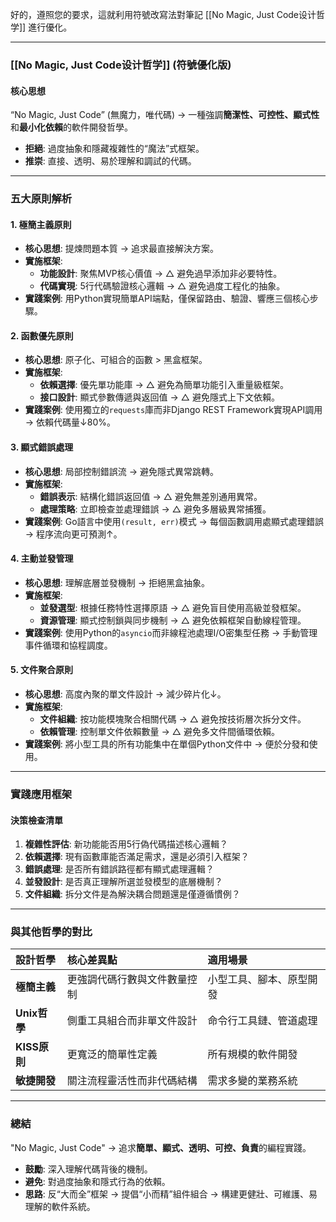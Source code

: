 好的，遵照您的要求，這就利用符號改寫法對筆記 [[No Magic, Just Code设计哲学]] 進行優化。

---

### **[[No Magic, Just Code设计哲学]] (符號優化版)**

#### 核心思想

“No Magic, Just Code” (無魔力，唯代碼) → 一種強調**簡潔性、可控性、顯式性**和**最小化依賴**的軟件開發哲學。
*   **拒絕**: 過度抽象和隱藏複雜性的“魔法”式框架。
*   **推崇**: 直接、透明、易於理解和調試的代碼。

---

### 五大原則解析

#### 1. 極簡主義原則
*   **核心思想**: 提煉問題本質 → 追求最直接解決方案。
*   **實施框架**:
    *   **功能設計**: 聚焦MVP核心價值 → △ 避免過早添加非必要特性。
    *   **代碼實現**: 5行代碼驗證核心邏輯 → △ 避免過度工程化的抽象。
*   **實踐案例**: 用Python實現簡單API端點，僅保留路由、驗證、響應三個核心步驟。

#### 2. 函數優先原則
*   **核心思想**: 原子化、可組合的函數 > 黑盒框架。
*   **實施框架**:
    *   **依賴選擇**: 優先單功能庫 → △ 避免為簡單功能引入重量級框架。
    *   **接口設計**: 顯式參數傳遞與返回值 → △ 避免隱式上下文依賴。
*   **實踐案例**: 使用獨立的`requests`庫而非Django REST Framework實現API調用 → 依賴代碼量↓80%。

#### 3. 顯式錯誤處理
*   **核心思想**: 局部控制錯誤流 → 避免隱式異常跳轉。
*   **實施框架**:
    *   **錯誤表示**: 結構化錯誤返回值 → △ 避免無差別通用異常。
    *   **處理策略**: 立即檢查並處理錯誤 → △ 避免多層級異常捕獲。
*   **實踐案例**: Go語言中使用`(result, err)`模式 → 每個函數調用處顯式處理錯誤 → 程序流向更可預測↑。

#### 4. 主動並發管理
*   **核心思想**: 理解底層並發機制 → 拒絕黑盒抽象。
*   **實施框架**:
    *   **並發選型**: 根據任務特性選擇原語 → △ 避免盲目使用高級並發框架。
    *   **資源管理**: 顯式控制鎖與同步機制 → △ 避免依賴框架自動線程管理。
*   **實踐案例**: 使用Python的`asyncio`而非線程池處理I/O密集型任務 → 手動管理事件循環和協程調度。

#### 5. 文件聚合原則
*   **核心思想**: 高度內聚的單文件設計 → 減少碎片化↓。
*   **實施框架**:
    *   **文件組織**: 按功能模塊聚合相關代碼 → △ 避免按技術層次拆分文件。
    *   **依賴管理**: 控制單文件依賴數量 → △ 避免多文件間循環依賴。
*   **實踐案例**: 將小型工具的所有功能集中在單個Python文件中 → 便於分發和使用。

---

### 實踐應用框架

#### 決策檢查清單
1.  **複雜性評估**: 新功能能否用5行偽代碼描述核心邏輯？
2.  **依賴選擇**: 現有函數庫能否滿足需求，還是必須引入框架？
3.  **錯誤處理**: 是否所有錯誤路徑都有顯式處理邏輯？
4.  **並發設計**: 是否真正理解所選並發模型的底層機制？
5.  **文件組織**: 拆分文件是為解決耦合問題還是僅遵循慣例？

---

### 與其他哲學的對比

| 設計哲學 | 核心差異點 | 適用場景 |
| :--- | :--- | :--- |
| **極簡主義** | 更強調代碼行數與文件數量控制 | 小型工具、腳本、原型開發 |
| **Unix哲學** | 側重工具組合而非單文件設計 | 命令行工具鏈、管道處理 |
| **KISS原則** | 更寬泛的簡單性定義 | 所有規模的軟件開發 |
| **敏捷開發** | 關注流程靈活性而非代碼結構 | 需求多變的業務系統 |

---

### 總結

"No Magic, Just Code" → 追求**簡單、顯式、透明、可控、負責**的編程實踐。
*   **鼓勵**: 深入理解代碼背後的機制。
*   **避免**: 對過度抽象和隱式行為的依賴。
*   **思路**: 反“大而全”框架 → 提倡“小而精”組件組合 → 構建更健壯、可維護、易理解的軟件系統。